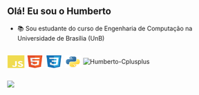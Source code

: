 ## Olá! Eu sou o Humberto

- 📚 Sou estudante do curso de Engenharia de Computação na Universidade de Brasília (UnB)

<div style="display: inline_block"><br>
  <img align="center" alt="Humberto-Js" height="30" width="40" src="https://raw.githubusercontent.com/devicons/devicon/master/icons/javascript/javascript-plain.svg">
  <img align="center" alt="Humberto-HTML" height="30" width="40" src="https://raw.githubusercontent.com/devicons/devicon/master/icons/html5/html5-original.svg">
  <img align="center" alt="Humberto-CSS" height="30" width="40" src="https://raw.githubusercontent.com/devicons/devicon/master/icons/css3/css3-original.svg">
  <img align="center" alt="Humberto-Python" height="30" width="40" src="https://raw.githubusercontent.com/devicons/devicon/master/icons/python/python-original.svg">
  <img align="center" alt="Humberto-Cplusplus" height="30" width="40" src="https://cdn.jsdelivr.net/gh/devicons/devicon/icons/cplusplus/cplusplus-original.svg" />
 
</div>

 ##
 
<div> 
  <a href="linkedin.com/in/humberto-alves-mesquita-6b5606229" target="_blank"><img src="https://img.shields.io/badge/-LinkedIn-%230077B5?style=for-the-badge&logo=linkedin&logoColor=white" target="_blank"></a>
  
  
</div>
